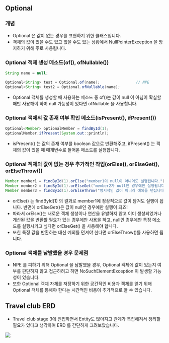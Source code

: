 ## Optional 

### 개념

- Optional 은 값이 없는 경우를 표현하기 위한 클래스입니다.
- 객체의 값이 있을 수도 있고 없을 수도 있는 상황에서 NullPointerException 을 방지하기 위해 주로 사용됩니다.

### Optional 객체 생성 메소드(of(), ofNullable())

```java
String name = null;

Optional<String> test = Optional.of(name);                // NPE
Optional<String> test2 = Optional.ofNullable(name);
```

- Optional 객체를 생성할 때 사용하는 메소드 중 of()는 값이 null 이 아님이 확실할 때만 사용해야 하며 null 가능성이 있다면 ofNullable 을 사용합니다.

### Optional 객체의 값 존재 여부 확인 메소드(isPresent(), ifPresent())

```java
Optional<Member> optionalMember = findById(1);
optionalMember.ifPresent(System.out::println);
```

- isPresent() 는 값의 존재 여부를 boolean 값으로 반환해주고, ifPresent() 는 객체의 값이 있을 때 매개변수로 들어온 메소드를 실행합니다.

### Optional 객체의 값이 없는 경우 추가적인 작업(orElse(), orElseGet(), orElseThrow())

```java
Member member1 = findById(1).orElse("member1이 null이 아니어도 실행됩니다.");
Member member2 = findById(1).orElseGet("member2가 null인 경우에만 실행됩니다.");
Member member3 = findById(1).orElseThrow("명시적인 값이 아니라 예외를 던집니다.");
```

- orElse() 는 findById(1) 의 결과로 member1에 정상적으로 값이 담겨도 실행이 됩니다. 반면에 orElseGet()은 값이 null인 경우에만 실행이 되죠!
- 따라서 orElse()는 새로운 객체 생성이나 연산을 유발하지 않고 이미 생성되었거나 계산된 값을 반환할 필요가 있는 경우에만 사용을 하고, null인 경우에만 특정 메소드를 실행시키고 싶다면 orElseGet() 을 사용해야 합니다.
- 또한 특정 값을 반환하는 대신 예외를 던져야 한다면 orElseThrow()를 사용하면 됩니다.

### Optional 객체를 남발했을 경우 문제점

- NPE 를 피하기 위해 Optional 을 남발했을 경우, Optional 객체에 값이 있는지 여부를 판단하지 않고 접근하려고 하면 NoSuchElementException 이 발생할 가능성이 있습니다.
- 또한 Optional 객체 자체를 저장하기 위한 공간적인 비용과 객체를 얻기 위해 Optional 객체를 통해야 한다는 시간적인 비용이 추가적으로 들 수 있습니다.


## Travel club ERD

- Travel club stage 3에 진입하면서 Entity도 많아지고 관계가 복잡해져서 정리할 필요가 있다고 생각하여 ERD 를 간단하게 그려보았습니다.

![](https://img1.daumcdn.net/thumb/R1280x0/?scode=mtistory2&fname=https%3A%2F%2Fblog.kakaocdn.net%2Fdn%2Fb00gLM%2FbtsDZX4a1H6%2Fn1XRVBIzJ8tqvJ5C2CMcK1%2Fimg.png)